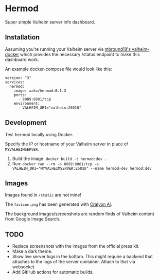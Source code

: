# Hermod
Super simple Valheim server info dashboard.

## Installation
Assuming you're running your Valheim server via [mbround18's valheim-docker](https://github.com/mbround18/valheim-docker) which provides the necessary /status endpoint to make this dashboard work.

An example docker-compose file would look like this:
```
version: "3"
services:
  hermod:
    image: aako/hermod:0.1.3
    ports:
      - 8089:8081/tcp
    environment:
      - VALHEIM_URI="valheim:26010"
```

## Development
Test hermod locally using Docker.

Specify the IP or hostname of your Valheim server in place of `MYVALHEIMSERVER`.


1. Build the image: `docker build -t hermod:dev .`
2. Run: `docker run --rm -p 8089:8081/tcp -e VALHEIM_URI="MYVALHEIMSERVER:26010" --name hermod-dev hermod:dev`

## Images
Images found in `/static` are not mine!

The `favicon.png` has been generated with [Craiyon AI](https://www.craiyon.com/).

The background images/screenshots are random finds of Valheim content from Google Image Search.

## TODO 
- Replace screenshots with the images from the official press kit.
- Make a dark theme.
- Show live server logs in the bottom. This might require a backend that attaches to the logs of the server container. Attach to that via websocket.
- Add GitHub actions for automatic builds.
